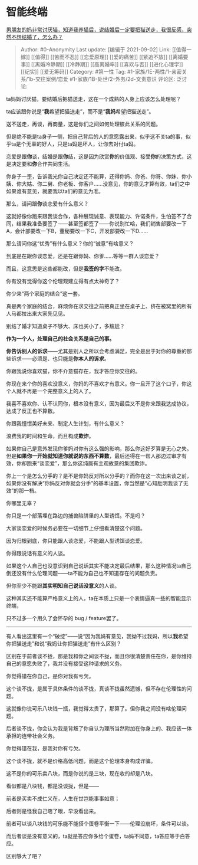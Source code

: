 # 智能终端
[男朋友的妈非常讨厌猫，知道我养猫后，说结婚后一定要把猫送走，我很反感，突然不想结婚了，怎么办？](https://www.zhihu.com/question/458232041/answer/2097931385)

> Author: #0-Anonymity
> Last update: [编辑于 2021-09-02]
> Link: [[值得一嫁]] [[值得]] [[苦而不忍]] [[恋爱原理]] [[爱的痛苦]] [[紧追不放]] [[离婚要事]] [[离婚冷静期]] [[冷静期]] [[高离婚率]] [[喜欢与否]] [[进化心理学]] [[纪实]] [[爱无筹码]]
> Category: #第一性
> Tag: #1-家族/1E-两性/1-亲密关系/1b-交往案例/恋爱 #1-家族/1B-处世/2-外务/2d-文责意识
> 评论区:
> 泛讨论:

ta妈妈讨厌猫，要结婚后把猫送走，这在一个成熟的人身上应该怎么处理呢？

ta应该跟你说是“**我**希望把猫送走”，而不是“**我妈**希望把猫送走”。

送不送走，再谈，再商量，这是你们之间如何处理彼此关系的问题。

但是绝不能是ta身子一侧，把自己背后的人的意愿露出来，似乎这不关ta的事，似乎ta是个无辜的好人，只是ta妈是坏人，让你去对付ta妈。

恋爱是跟**你**谈，结婚是跟**你**结，这是因为欣赏**你**的价值观、接受**你**的决策方式，这是决定要和**你**合作共同生活。

你身子一歪，告诉我光你自己决定还不能算，还得你妈、你爸、你哥、你妹、你小姨、你大姑、你二舅、你老板、你客户……没意见，你的意见才算有效，ta们之中如果谁有意见，就要我以ta们的意见为准。

那么，请问跟**你**谈恋爱有什么意义？

这就好像你跑来跟我谈合作，各种展现诚意、表现能力、许诺条件，生怕签不了合同，结果我准备要签了——甚至签都签了——你说别忙哈，我们销售部要改一下A，会计部要改一下B，董秘要改一下C，开发部要改一下D……

那么请问你这“优秀”有什么意义？你的“诚意”有啥意义？

到底是在跟你谈恋爱，还是在跟你妈、你爹……等等一群人谈恋爱？

而且，这意思是这些都能改，但是**我签的字**不能改。

你有没有觉得你这个伦理观建立得有点太神奇了？

你少来“两个家庭的结合”这一套。

真是两个家庭的结合，麻烦你在求交往之前把真正坐在桌子上、挤在被窝里的所有人马都拉出来大家先见见。

别结了婚才知道桌子不够大、床也买小了，多尴尬？

**作为一个人，处理自己的社会关系是自己的事。**

**你告诉别人的诉求**——尤其是别人之所以会考虑满足，完全是出于对你的尊重的那些诉求——必须是、也只能是**你本人的诉求**。

你跟我说你喜欢猫，你不介意猫存在，我才答应你交往的。

你现在来个你的喜欢没意义，你妈的不喜欢才有意义。你一旦开了这个口子，你这个人就不再是一个完整意义上的人了。

我喜不喜欢你、认不认同你，根本没有意义，因为最后又不是你来跟我达成协议，达成了反正也不算数。

你跟我憧憬美好未来、制定人生计划，有什么意义？

浪费我的时间和生命，而且构成**欺诈**。

如果你自己是意外发现你爹妈对你有这么强的影响，那么你这好歹算是无心之失。但是**如果你一开始就知道你就说的东西不算数**，最后还得在一帮人那边过审才有效，你却跑来“谈恋爱”，那么你这纯属有主观故意的集团欺诈。

你上一个是怎么分手的？是不是你妈反对所以分手的？而你在这一次出来谈之前，如果你没有解决“你妈反对你就会分手”的基本设置，你当然是“心知肚明我谈了无效”的那一档。

你哪里无辜？

你只是一个部落埋在路边的捕兽陷阱里的人型诱饵。不是吗？

大家谈恋爱的时候务必要在一切细节上仔细看清楚这个问题。

因为归根到底，你只能跟人谈恋爱，不能跟人型诱饵谈恋爱。

你得跟说话有意义的人谈。

如果这个人自己也没意识到自己说话其实不能决定最后结果，那么这种情况ta自己倒还没有什么伦理问题——ta不能为自己也不知道存在的问题负责。

但你至少不能跟**其实明知自己说话没意义**的人谈。

这种其实还不能算严格意义上的人，ta在本质上只是一个表情逼真一些的智能显示终端，

只不过多一个用久了会怀孕的 bug / feature罢了。

---

有人看出这里有一个“破绽”——说“因为我妈有意见，我拗不过我妈，所以**我**希望你把猫送走”和说“我妈让你把猫送走”有什么区别？

区别在于前者谈不拢，那是我和你之间谈不拢，而且你很清楚责任在你，是你维持自己的意愿失败了，我并没有接受这种请求的义务。

你觉得错在你自己，是你对我有亏欠。

这个谈不拢，是属于具体条件的谈不拢，真谈不拢虽然遗憾，但不存在伦理性的问题。

这就像你说可乐八块钱一瓶，我觉得太贵了，那算了。但你我之间没有啥伦理问题。

后者谈不拢，你会认为我是背叛了你自认为理所当然附加在你身上的、我应该一体承担的连带社会义务。

你觉得错在我，是我对你有亏欠。

这个谈不拢，就不是价格高低问题，而是这个伦理本身构成诈骗。

这不是你的可乐卖八块，而是你说的是三块，现在收的却是八块。

看似都是八块钱，都是没谈拢，但是——

前者是买卖不成仁义在，人生在世岂能事事如意；

后者则是怪我自己瞎了眼，早没看出来。

前者可以谈八块钱的可乐能不能搭个蛋卷平衡一下——伦理没崩坏，条件可以谈。

而后者谈是没有意义的，ta就是答应你多给个蛋卷，ta妈不同意，ta答应等于白答应。

区别够大了吧？
